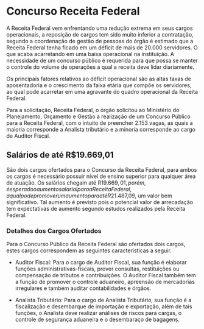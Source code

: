 # Concurso Receita Federal  

A Receita Federal vem enfrentando uma redução extrema em seus cargos operacionais, a reposição de cargos tem sido muito inferior a contratação, segundo a coordenação de gestão de pessoas do órgão é estimado que a Receita Federal tenha ficado em um déficit de mais de 20.000 servidores. O que acaba acarretando em uma baixa operacional na instituição. A necessidade de um concurso público é requerida para que possa se manter o controle do volume de operações a qual a receita deve lidar diariamente. 

Os principais fatores relativos ao déficit operacional são as altas taxas de aposentadoria e o crescimento da faixa etária que compõe os servidores, ao qual pode acarretar em uma agravante do quadro operacional da Receita Federal.

Para a solicitação, Receita Federal, o órgão solicitou ao Ministério do Planejamento, Orçamento e Gestão a realização de um Concurso Público para a Receita Federal, com o intuito de preencher 2.153 vagas, as quais a maioria corresponde a Analista tributário e a minoria corresponde ao cargo de Auditor Fiscal. 

## Salários de até R$19.669,01 

São dois cargos ofertados para o Concurso da Receita Federal, para ambos os cargos é necessário possuir nível de ensino superior para qualquer área de atuação. Os salários chegam até R$19.669,01, porém, é esperado o aumento salarial para a Receita Federal, a qual pode promover um aumento para até R$21.487,09, um valor bem significativo. Tal aumento é previsto pois o potencial valor de arrecadação tem expectativas de aumento segundo estudos realizados pela Receita Federal. 

### Detalhes dos Cargos Ofertados
Para o Concurso Público da Receita Federal são ofertados dois cargos, estes cargos correspondem as seguintes características a seguir. 

* Auditor Fiscal: 
Para o cargo de Auditor Fiscal, sua função é elaborar funções administrativas-fiscais, prover consultas, restituições ou compensação de tributos e contribuições. O Auditor Fiscal também tem a função de promover o controle aduaneiro, apreensão de mercadorias irregulares e também auditar contabilidades e órgãos. 

* Analista Tributário: 
Para o cargo de Analista Tributário, sua função é a fiscalização e desembarque de importação e exportação, além de tais funções, o Analista deve realizar análises de riscos para cargas, o controle de segurança aduaneira e o desembaraço de bagagens. 

